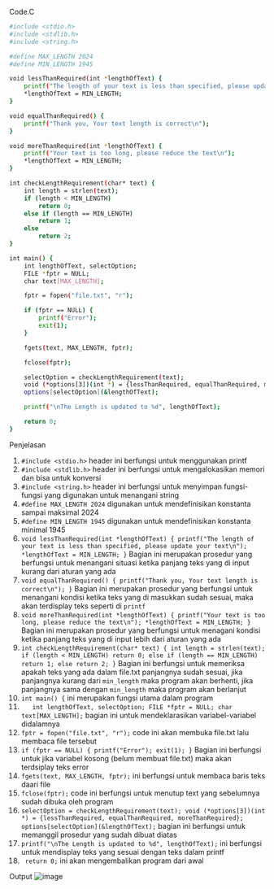 Code.C
```sh
#include <stdio.h>
#include <stdlib.h>
#include <string.h>

#define MAX_LENGTH 2024
#define MIN_LENGTH 1945

void lessThanRequired(int *lengthOfText) {
    printf("The length of your text is less than specified, please update your text\n");
    *lengthOfText = MIN_LENGTH;
}

void equalThanRequired() {
    printf("Thank you, Your text length is correct\n");
}

void moreThanRequired(int *lengthOfText) {
    printf("Your text is too long, please reduce the text\n");
    *lengthOfText = MIN_LENGTH;
}

int checkLengthRequirement(char* text) {
    int length = strlen(text);
    if (length < MIN_LENGTH)
        return 0;
    else if (length == MIN_LENGTH)
        return 1;
    else
        return 2;
}

int main() {
    int lengthOfText, selectOption;
    FILE *fptr = NULL;
    char text[MAX_LENGTH];

    fptr = fopen("file.txt", "r");

    if (fptr == NULL) {
        printf("Error");
        exit(1);
    }

    fgets(text, MAX_LENGTH, fptr);

    fclose(fptr);

    selectOption = checkLengthRequirement(text);
    void (*options[3])(int *) = {lessThanRequired, equalThanRequired, moreThanRequired};
    options[selectOption](&lengthOfText);

    printf("\nThe Length is updated to %d", lengthOfText);

    return 0;
}
```
Penjelasan
1. `#include <stdio.h>` header ini berfungsi untuk menggunakan printf
2. `#include <stdlib.h>` header ini berfungsi untuk mengalokasikan memori dan bisa untuk konversi
3. `#include <string.h>` header ini berfungsi untuk menyimpan fungsi-fungsi yang digunakan untuk menangani string
4. `#define MAX_LENGTH 2024` digunakan untuk mendefinisikan konstanta sampai maksimal 2024
5. `#define MIN_LENGTH 1945` digunakan untuk mendefinisikan konstanta minimal 1945
6. `void lessThanRequired(int *lengthOfText) {
    printf("The length of your text is less than specified, please update your text\n");
    *lengthOfText = MIN_LENGTH;
   }` Bagian ini merupakan prosedur yang berfungsi untuk menangani situasi ketika panjang teks yang di input kurang dari aturan yang ada
7. `void equalThanRequired() {
    printf("Thank you, Your text length is correct\n");
}` Bagian ini merupakan prosedur yang berfungsi untuk menangani kondisi ketika teks yang di masukkan sudah sesuai, maka akan terdisplay teks seperti di `printf`
8. `void moreThanRequired(int *lengthOfText) {
    printf("Your text is too long, please reduce the text\n");
    *lengthOfText = MIN_LENGTH;
}` Bagian ini merupakan prosedur yang berfungsi untuk menagani kondisi ketika panjang teks yang di input lebih dari aturan yang ada
9. `int checkLengthRequirement(char* text) {
    int length = strlen(text);
    if (length < MIN_LENGTH)
        return 0;
    else if (length == MIN_LENGTH)
        return 1;
    else
        return 2;
}` Bagian ini berfungsi untuk memeriksa apakah teks yang ada dalam file.txt panjangnya sudah sesuai, jika panjangnya kurang dari `min_length` maka program akan berhenti, jika panjangnya sama dengan `min_length` maka program akan berlanjut
9. `int main() {` ini merupakan fungsi utama dalam program
10. `   int lengthOfText, selectOption;
    FILE *fptr = NULL;
    char text[MAX_LENGTH];` bagian ini untuk mendeklarasikan variabel-variabel didalamnya
11. `fptr = fopen("file.txt", "r");` code ini akan membuka file.txt lalu membaca file tersebut
12. `if (fptr == NULL) {
        printf("Error");
        exit(1);
    }` Bagian ini berfungsi untuk jika variabel kosong (belum membuat file.txt) maka akan terdsiplay teks error
13. `fgets(text, MAX_LENGTH, fptr);` ini berfungsi untuk membaca baris teks daari file
14. `fclose(fptr);` code ini berfungsi untuk menutup text yang sebelumnya sudah dibuka oleh program
15. `selectOption = checkLengthRequirement(text);
    void (*options[3])(int *) = {lessThanRequired, equalThanRequired, moreThanRequired};
    options[selectOption](&lengthOfText);` bagian ini berfungsi untuk memanggil prosedur yang sudah dibuat diatas
16. `printf("\nThe Length is updated to %d", lengthOfText);` ini berfungsi untuk mendisplay teks yang sesuai dengan teks dalam printf
17. ` return 0;` ini akan mengembalikan program dari awal

Output
![image](https://github.com/MJohanBintangP/Tugas-Praktikum-3/assets/163379288/7291daa2-dba8-4f92-b010-e502ef973104)
